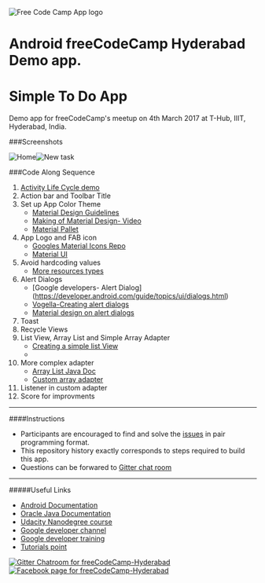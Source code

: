 ![Free Code Camp App logo](http://i.imgur.com/3QQy331s.png)
# Android freeCodeCamp Hyderabad Demo app.
# Simple To Do App
Demo app for freeCodeCamp's meetup on 4th March 2017 at T-Hub, IIIT, Hyderabad, India.

###Screenshots

![Home](http://i.imgur.com/An2UXWY.png?1)![New task](http://i.imgur.com/1YZsp5C.png?1)

###Code Along Sequence
1.  [Activity Life Cycle demo](https://github.com/M-ZubairAhmed/Android-LifeCycle-demo)
2.  Action bar and Toolbar Title
3.  Set up App Color Theme
     * [Material Design Guidelines](https://material.io/guidelines/#introduction-principles)
     * [Making of Material Design- Video](https://www.youtube.com/watch?v=rrT6v5sOwJg)
     * [Material Pallet](https://www.materialpalette.com/)
4.  App Logo and FAB icon
     * [Googles Material Icons Repo](https://github.com/google/material-design-icons)
     * [Material UI](https://www.materialui.co/icons?s=email)      
5.  Avoid hardcoding values
     * [More resources types](https://developer.android.com/guide/topics/resources/more-resources.html#Dimension)
6.   Alert Dialogs
     * [Google developers- Alert Dialog] (https://developer.android.com/guide/topics/ui/dialogs.html)
     * [Vogella-Creating alert dialogs](http://www.vogella.com/tutorials/AndroidDialogs/article.html#displaying-dialogs-with-dialogfragments)
     * [Material design on alert dialogs](https://material.io/guidelines/components/dialogs.html#)
7.   Toast
8.   Recycle Views
9.   List View, Array List and Simple Array Adapter
     * [Creating a simple list View](https://www.tutorialspoint.com/android/android_list_view.htm)
     * 
10.  More complex adapter
     * [Array List Java Doc](https://docs.oracle.com/javase/7/docs/api/java/util/ArrayList.html)
     * [Custom array adapter](https://github.com/codepath/android_guides/wiki/Using-an-ArrayAdapter-with-ListView)
11.  Listener in custom adapter
12.  Score for improvments

***
####Instructions
*   Participants are encouraged to find and solve the [issues](https://github.com/M-ZubairAhmed/Andoid-FCC-Demo1/issues) in pair programming format.
*   This repository history exactly corresponds to steps required to build this app.
*   Questions can be forwared to [Gitter chat room](https://gitter.im/fcc-hyd/android)
***
#####Useful Links
*    [Android Documentation](https://developer.android.com/index.html)
*    [Oracle Java Documentation](https://docs.oracle.com)
*    [Udacity Nanodegree course](https://www.udacity.com/course/android-basics-nanodegree-by-google--nd803)
*    [Google developer channel](https://developers.google.com/training/courses/android-fundamentals)
*    [Google developer training](https://developers.google.com/training/courses/android-fundamentals)
*    [Tutorials point](https://www.tutorialspoint.com/android)

[![Gitter Chatroom for freeCodeCamp-Hyderabad](http://i.imgur.com/PfqXejFm.png)](https://gitter.im/fcc-hyd/android)  [![Facebook page for freeCodeCamp-Hyderabad](http://i.imgur.com/lfYSbgtm.png)](https://www.facebook.com/freecodecamphyderabad)
     
